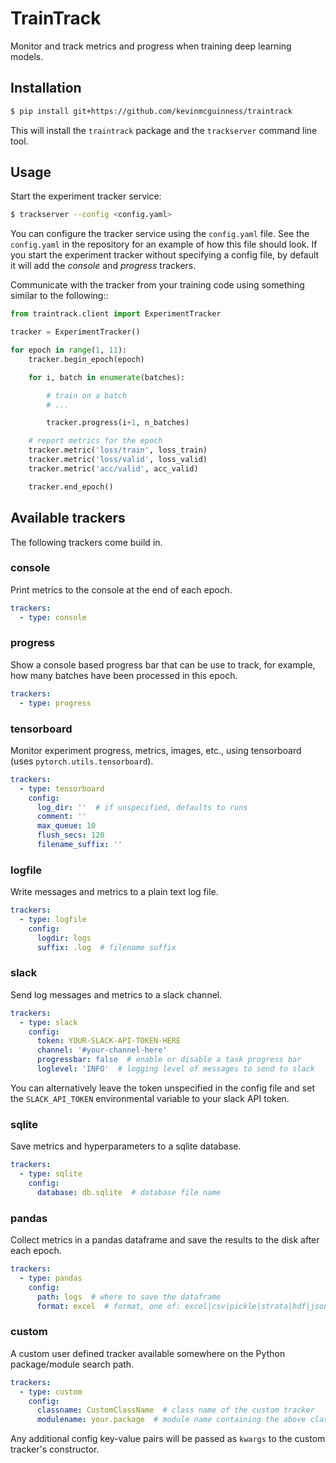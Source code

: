 # TrainTrack

Monitor and track metrics and progress when training deep learning models.

## Installation

```bash
$ pip install git+https://github.com/kevinmcguinness/traintrack
```

This will install the `traintrack` package and the `trackserver` command line tool.

## Usage

Start the experiment tracker service:

```bash
$ trackserver --config <config.yaml>
```

You can configure the tracker service using the `config.yaml` file. See the `config.yaml` in the repository for an example of how this file should look. If you start the experiment tracker without specifying a config file, by default it will add the *console* and *progress* trackers.

Communicate with the tracker from your training code using something similar to the following::

```python
from traintrack.client import ExperimentTracker

tracker = ExperimentTracker()

for epoch in range(1, 11):
    tracker.begin_epoch(epoch)

    for i, batch in enumerate(batches):

        # train on a batch
        # ...

        tracker.progress(i+1, n_batches)

    # report metrics for the epoch
    tracker.metric('loss/train', loss_train)
    tracker.metric('loss/valid', loss_valid)
    tracker.metric('acc/valid', acc_valid)

    tracker.end_epoch()
```

## Available trackers

The following trackers come build in.

### console

Print metrics to the console at the end of each epoch.

```yaml
trackers:
  - type: console
```

### progress

Show a console based progress bar that can be use to track, for example, how many batches have been processed in this epoch.

```yaml
trackers:
  - type: progress
```

### tensorboard

Monitor experiment progress, metrics, images, etc., using tensorboard (uses `pytorch.utils.tensorboard`).


```yaml
trackers:
  - type: tensorboard
    config:
      log_dir: ''  # if unspecified, defaults to runs
      comment: ''
      max_queue: 10
      flush_secs: 120
      filename_suffix: ''
```

### logfile

Write messages and metrics to a plain text log file.

```yaml
trackers:
  - type: logfile
    config:
      logdir: logs
      suffix: .log  # filename suffix
```

### slack

Send log messages and metrics to a slack channel.

```yaml
trackers:
  - type: slack
    config:
      token: YOUR-SLACK-API-TOKEN-HERE
      channel: '#your-channel-here'
      progressbar: false  # enable or disable a task progress bar
      loglevel: 'INFO'  # logging level of messages to send to slack
```

You can alternatively leave the token unspecified in the config file and set the `SLACK_API_TOKEN` environmental variable to your slack API token.

### sqlite

Save metrics and hyperparameters to a sqlite database.

```yaml
trackers:
  - type: sqlite
    config:
      database: db.sqlite  # database file name
```

### pandas

Collect metrics in a pandas dataframe and save the results to the disk after
each epoch.


```yaml
trackers:
  - type: pandas
    config:
      path: logs  # where to save the dataframe
      format: excel  # format, one of: excel|csv|pickle|strata|hdf|json
```

### custom

A custom user defined tracker available somewhere on the Python package/module search path.

```yaml
trackers:
  - type: custom
    config:
      classname: CustomClassName  # class name of the custom tracker
      modulename: your.package  # module name containing the above class
```

Any additional config key-value pairs will be passed as `kwargs` to the custom tracker's constructor.
